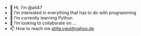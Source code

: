 - 👋 Hi, I’m @ati47
- 👀 I’m interested in everything that has to do with programming
- 🌱 I’m currently learning Python
- 💞️ I’m looking to collaborate on ...
- 📫 How to reach me atilla.ogul@yahoo.de

<!---
ati47/ati47 is a ✨ special ✨ repository because its `README.md` (this file) appears on your GitHub profile.
You can click the Preview link to take a look at your changes.
--->
